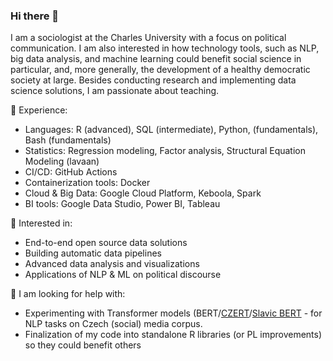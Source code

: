 ### Hi there 👋

I am a sociologist at the Charles University with a focus on political communication. I am also interested in how technology tools, such as NLP, big data analysis, and machine learning could benefit social science in particular, and, more generally, the development of a healthy democratic society at large. Besides conducting research and implementing data science solutions, I am passionate about teaching.

🔭 Experience:
- Languages: R (advanced), SQL (intermediate), Python, (fundamentals), Bash (fundamentals)
- Statistics: Regression modeling, Factor analysis, Structural Equation Modeling (lavaan)
- CI/CD: GitHub Actions
- Containerization tools: Docker
- Cloud & Big Data: Google Cloud Platform, Keboola, Spark
- BI tools: Google Data Studio, Power BI, Tableau 

🌱 Interested in:
- End-to-end open source data solutions
- Building automatic data pipelines
- Advanced data analysis and visualizations
- Applications of NLP & ML on political discourse 

🤔 I am looking for help with:
- Experimenting with Transformer models (BERT/[CZERT](https://github.com/kiv-air/Czert)/[Slavic BERT](https://github.com/deepmipt/Slavic-BERT-NER) - for NLP tasks on Czech (social) media corpus. 
- Finalization of my code into standalone R libraries (or PL improvements) so they could benefit others

<!--
**opop999/opop999** is a ✨ _special_ ✨ repository because its `README.md` (this file) appears on your GitHub profile.

Here are some ideas to get you started:

- 🔭 I’m currently working on ...
- 🌱 I’m currently learning ...
- 👯 I’m looking to collaborate on ...
- 🤔 I’m looking for help with ...
- 💬 Ask me about ...
- 📫 How to reach me: ...
- 😄 Pronouns: ...
- ⚡ Fun fact: ...
-->

